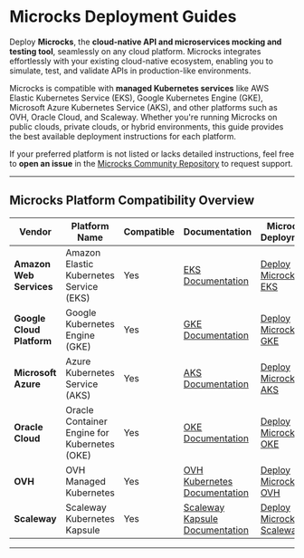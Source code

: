 # Microcks Deployment Guides

Deploy **Microcks**, the **cloud-native API and microservices mocking and testing tool**, seamlessly on any cloud platform. Microcks integrates effortlessly with your existing cloud-native ecosystem, enabling you to simulate, test, and validate APIs in production-like environments.

Microcks is compatible with **managed Kubernetes services** like AWS Elastic Kubernetes Service (EKS), Google Kubernetes Engine (GKE), Microsoft Azure Kubernetes Service (AKS), and other platforms such as OVH, Oracle Cloud, and Scaleway. Whether you're running Microcks on public clouds, private clouds, or hybrid environments, this guide provides the best available deployment instructions for each platform.

If your preferred platform is not listed or lacks detailed instructions, feel free to **open an issue** in the [Microcks Community Repository](https://github.com/microcks/community) to request support.

---

## Microcks Platform Compatibility Overview

| Vendor                     | Platform Name                          | Compatible | Documentation                                                                                                                                      | Microcks Deployment                                                                                   |
|----------------------------|----------------------------------------|------------|----------------------------------------------------------------------------------------------------------------------------------------------------|-------------------------------------------------------------------------------------------------------|
| **Amazon Web Services**    | Amazon Elastic Kubernetes Service (EKS) | Yes        | [EKS Documentation](https://docs.aws.amazon.com/eks/latest/userguide/getting-started.html)                                                         | [Deploy Microcks on EKS](https://github.com/alikhere/project-microcks/tree/main/deployment/cloud-providers/aws)       |
| **Google Cloud Platform**  | Google Kubernetes Engine (GKE)          | Yes        | [GKE Documentation](https://cloud.google.com/kubernetes-engine/docs/quickstart)                                                                    | [Deploy Microcks on GKE](https://github.com/alikhere/project-microcks/tree/main/deployment/cloud-providers/gcp)       |
| **Microsoft Azure**        | Azure Kubernetes Service (AKS)          | Yes        | [AKS Documentation](https://learn.microsoft.com/en-us/azure/aks/)                                                                                  | [Deploy Microcks on AKS](https://github.com/alikhere/project-microcks/tree/main/deployment/cloud-providers/azure)     |
| **Oracle Cloud**           | Oracle Container Engine for Kubernetes (OKE) | Yes | [OKE Documentation](https://docs.oracle.com/en-us/iaas/Content/ContEng/Concepts/contengoverview.htm)                                               | [Deploy Microcks on OKE](https://github.com/alikhere/project-microcks/tree/main/deployment/cloud-providers/oracle)    |
| **OVH**                    | OVH Managed Kubernetes                  | Yes        | [OVH Kubernetes Documentation](https://docs.ovh.com/gb/en/kubernetes/)                                                                             | [Deploy Microcks on OVH](https://github.com/alikhere/project-microcks/tree/main/deployment/cloud-providers/ovh)       |
| **Scaleway**               | Scaleway Kubernetes Kapsule              | Yes        | [Scaleway Kapsule Documentation](https://www.scaleway.com/en/docs/containers/kapsule/)                                                             | [Deploy Microcks on Scaleway](https://github.com/alikhere/project-microcks/tree/main/deployment/cloud-providers/scaleway) |

---
